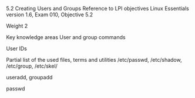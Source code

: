 5.2 Creating Users and Groups
Reference to LPI objectives
Linux Essentials version 1.6, Exam 010, Objective 5.2

Weight
2

Key knowledge areas
User and group commands

User IDs

Partial list of the used files, terms and utilities
/etc/passwd, /etc/shadow, /etc/group, /etc/skel/

useradd, groupadd

passwd
